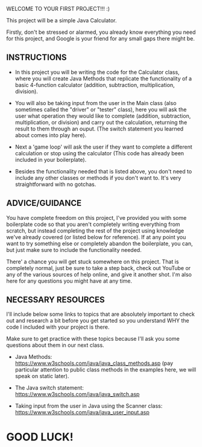WELCOME TO YOUR FIRST PROJECT!!! :)

This project will be a simple Java Calculator.

Firstly, don't be stressed or alarmed, you already know everything you need for this project, and Google is your friend for any small gaps there might be.

INSTRUCTIONS
-
- In this project you will be writing the code for the Calculator class, where you will create Java Methods that replicate the functionality of a basic 4-function calculator (addition, subtraction, multiplication, division).

- You will also be taking input from the user in the Main class (also sometimes called the "driver" or "tester" class), here you will ask the user what operation they would like to complete (addition, subtraction, multiplication, or division) and carry out the calculation, returning the result to them through an ouput. (The switch statement you learned about comes into play here).

- Next a 'game loop' will ask the user if they want to complete a different calculation or stop using the calculator (This code has already been included in your boilerplate).

- Besides the functionality needed that is listed above, you don't need to include any other classes or methods if you don't want to. It's very straightforward with no gotchas.



ADVICE/GUIDANCE
-
You have complete freedom on this project, I've provided you with some boilerplate code so that you aren't completely writing everything from scratch, but instead completing the rest of the project using knowledge we've already covered (or listed below for reference). If at any point you want to try something else or completely abandon the boilerplate, you can, but just make sure to include the functionality needed.

There' a chance you will get stuck somewhere on this project. That is completely normal, just be sure to take a step back, check out YouTube or any of the various sources of help online, and give it another shot. I'm also here for any questions you might have at any time.



NECESSARY RESOURCES
-

 I'll include below some links to topics that are absolutely important to check out and research a bit before you get started so you understand WHY the code I included with your project is there.

 Make sure to get practice with these topics because I'll ask you some questions about them in our next class.

 - Java Methods:
 https://www.w3schools.com/java/java_class_methods.asp (pay particular attention to public class methods in the examples here, we will speak on static later).

 - The Java switch statement: 
 https://www.w3schools.com/java/java_switch.asp

 - Taking input from the user in Java using the Scanner class:
 https://www.w3schools.com/java/java_user_input.asp

 
 GOOD LUCK! 
 =